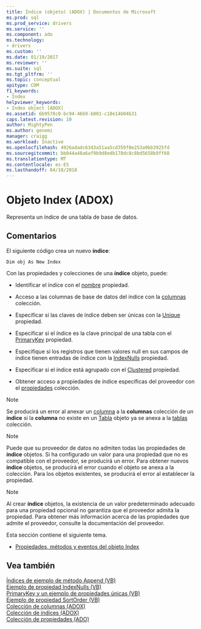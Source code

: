 ```yaml
---
title: Índice (objeto) (ADOX) | Documentos de Microsoft
ms.prod: sql
ms.prod_service: drivers
ms.service: ''
ms.component: ado
ms.technology:
- drivers
ms.custom: ''
ms.date: 01/19/2017
ms.reviewer: ''
ms.suite: sql
ms.tgt_pltfrm: ''
ms.topic: conceptual
apitype: COM
f1_keywords:
- Index
helpviewer_keywords:
- Index object [ADOX]
ms.assetid: 6b9578c0-bc94-46b9-b801-c18e14b04b31
caps.latest.revision: 10
author: MightyPen
ms.author: genemi
manager: craigg
ms.workload: Inactive
ms.openlocfilehash: 4926adadc6343a51aa5cd359f0e253a9bb3925fd
ms.sourcegitcommit: bb044a48a6af9b9d8edb178dc8c8bd5658b9ff68
ms.translationtype: MT
ms.contentlocale: es-ES
ms.lasthandoff: 04/18/2018
---
```

# <a name="index-object-adox"></a>Objeto Index (ADOX)
Representa un índice de una tabla de base de datos.  
  
## <a name="remarks"></a>Comentarios  
 El siguiente código crea un nuevo **índice**:  
  
```  
Dim obj As New Index  
```  
  
 Con las propiedades y colecciones de una **índice** objeto, puede:  
  
-   Identificar el índice con el [nombre](../../../ado/reference/adox-api/name-property-adox.md) propiedad.  
  
-   Acceso a las columnas de base de datos del índice con la [columnas](../../../ado/reference/adox-api/columns-collection-adox.md) colección.  
  
-   Especificar si las claves de índice deben ser únicas con la [Unique](../../../ado/reference/adox-api/unique-property-adox.md) propiedad.  
  
-   Especificar si el índice es la clave principal de una tabla con el [PrimaryKey](../../../ado/reference/adox-api/primarykey-property-adox.md) propiedad.  
  
-   Especifique si los registros que tienen valores null en sus campos de índice tienen entradas de índice con la [IndexNulls](../../../ado/reference/adox-api/indexnulls-property-adox.md) propiedad.  
  
-   Especificar si el índice está agrupado con el [Clustered](../../../ado/reference/adox-api/clustered-property-adox.md) propiedad.  
  
-   Obtener acceso a propiedades de índice específicas del proveedor con el [propiedades](../../../ado/reference/ado-api/properties-collection-ado.md) colección.  
  
> [!NOTE]
>  Se producirá un error al anexar un [columna](../../../ado/reference/adox-api/column-object-adox.md) a la **columnas** colección de un **índice** si la **columna** no existe en un [Tabla](../../../ado/reference/adox-api/table-object-adox.md) objeto ya se anexa a la [tablas](../../../ado/reference/adox-api/tables-collection-adox.md) colección.  
  
> [!NOTE]
>  Puede que su proveedor de datos no admiten todas las propiedades de **índice** objetos. Si ha configurado un valor para una propiedad que no es compatible con el proveedor, se producirá un error. Para obtener nuevos **índice** objetos, se producirá el error cuando el objeto se anexa a la colección. Para los objetos existentes, se producirá el error al establecer la propiedad.  
  
> [!NOTE]
>  Al crear **índice** objetos, la existencia de un valor predeterminado adecuado para una propiedad opcional no garantiza que el proveedor admita la propiedad. Para obtener más información acerca de las propiedades que admite el proveedor, consulte la documentación del proveedor.  
  
 Esta sección contiene el siguiente tema.  
  
-   [Propiedades, métodos y eventos del objeto Index](../../../ado/reference/adox-api/index-object-properties-methods-and-events.md)  
  
## <a name="see-also"></a>Vea también  
 [Índices de ejemplo de método Append (VB)](../../../ado/reference/adox-api/indexes-append-method-example-vb.md)   
 [Ejemplo de propiedad IndexNulls (VB)](../../../ado/reference/adox-api/indexnulls-property-example-vb.md)   
 [PrimaryKey y un ejemplo de propiedades únicas (VB)](../../../ado/reference/adox-api/primarykey-and-unique-properties-example-vb.md)   
 [Ejemplo de propiedad SortOrder (VB)](../../../ado/reference/adox-api/sortorder-property-example-vb.md)   
 [Colección de columnas (ADOX)](../../../ado/reference/adox-api/columns-collection-adox.md)   
 [Colección de índices (ADOX)](../../../ado/reference/adox-api/indexes-collection-adox.md)   
 [Colección de propiedades (ADO)](../../../ado/reference/ado-api/properties-collection-ado.md)
